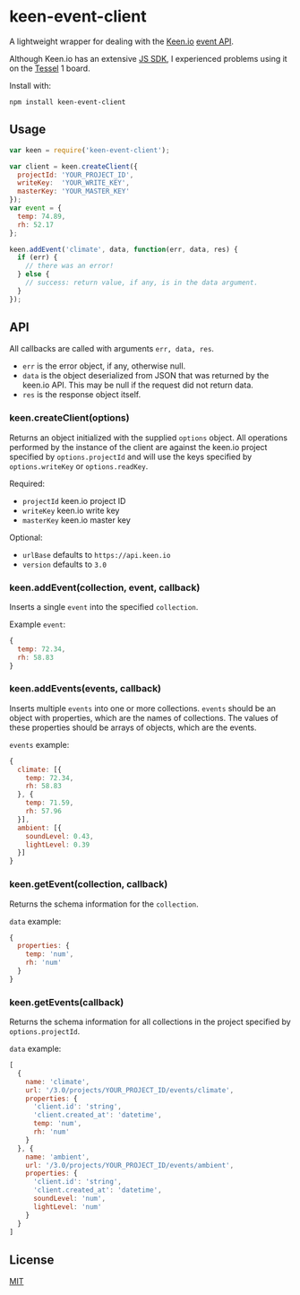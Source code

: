 # keen-event-client

A lightweight wrapper for dealing with the [Keen.io](https://keen.io/) [event API](https://keen.io/docs/api/reference/).

Although Keen.io has an extensive [JS SDK](https://github.com/keen/keen-js), I experienced problems using it on the [Tessel](https://tessel.io/) 1 board.

Install with:

    npm install keen-event-client

## Usage

```js
var keen = require('keen-event-client');

var client = keen.createClient({
  projectId: 'YOUR_PROJECT_ID',
  writeKey:  'YOUR_WRITE_KEY',
  masterKey: 'YOUR_MASTER_KEY'
});
var event = {
  temp: 74.89,
  rh: 52.17
};

keen.addEvent('climate', data, function(err, data, res) {
  if (err) {
    // there was an error!
  } else {
    // success: return value, if any, is in the data argument.
  }
});
```


## API

All callbacks are called with arguments `err, data, res`.

* `err` is the error object, if any, otherwise null.
* `data` is the object deserialized from JSON that was returned by the keen.io API. This may be null if the request did not return data.
* `res` is the response object itself.

### keen.createClient(options)

Returns an object initialized with the supplied `options` object. All operations performed by the instance of the client are against the keen.io project specified by `options.projectId` and will use the keys specified by `options.writeKey` or `options.readKey`.

Required:
* `projectId` keen.io project ID
* `writeKey`  keen.io write key
* `masterKey` keen.io master key

Optional:
* `urlBase` defaults to `https://api.keen.io`
* `version` defaults to `3.0`

### keen.addEvent(collection, event, callback)

Inserts a single `event` into the specified `collection`.

Example `event`:
```js
{
  temp: 72.34,
  rh: 58.83
}
```

### keen.addEvents(events, callback)

Inserts multiple `events` into one or more collections. `events` should be an object with properties, which are the names of collections.  The values of these properties should be arrays of objects, which are the events.

`events` example:
```js
{
  climate: [{
    temp: 72.34,
    rh: 58.83
  }, {
    temp: 71.59,
    rh: 57.96
  }],
  ambient: [{
    soundLevel: 0.43,
    lightLevel: 0.39
  }]
}
```

### keen.getEvent(collection, callback)

Returns the schema information for the `collection`.

`data` example:
```js
{
  properties: {
    temp: 'num',
    rh: 'num'
  }
}
```

### keen.getEvents(callback)

Returns the schema information for all collections in the project specified by `options.projectId`.

`data` example:
```js
[
  {
    name: 'climate',
    url: '/3.0/projects/YOUR_PROJECT_ID/events/climate',
    properties: {
      'client.id': 'string',
      'client.created_at': 'datetime',
      temp: 'num',
      rh: 'num'
    }
  }, {
    name: 'ambient',
    url: '/3.0/projects/YOUR_PROJECT_ID/events/ambient',
    properties: {
      'client.id': 'string',
      'client.created_at': 'datetime',
      soundLevel: 'num',
      lightLevel: 'num'
    } 
  }
]
```

## License
[MIT](https://github.com/brandondoran/keen-event-client/blob/master/LICENSE)
